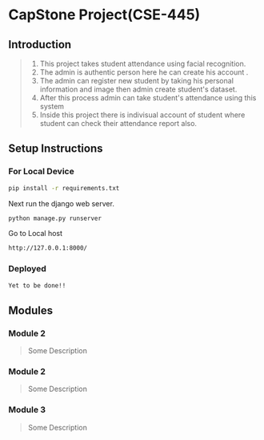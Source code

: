 # CapStone Project(CSE-445)

## Introduction
> 1. This project takes student attendance using facial recognition. <br>
> 2. The admin is authentic person here he can create his account . <br>
> 3. The admin can register new student by taking his personal information and image then admin create student's dataset. <br>
> 4. After this process admin can take student's attendance using this system <br>
> 5. Inside this project there is indivisual account of student where student can check their attendance report also.<br> 

## Setup Instructions

### For Local Device

```bash
pip install -r requirements.txt
```

Next run the django web server.
```bash
python manage.py runserver
```

Go to Local host
```bash
http://127.0.0.1:8000/
```

### Deployed 
```bash
Yet to be done!!
```

## Modules

### Module 2
> Some Description

### Module 2
> Some Description

### Module 3
> Some Description
